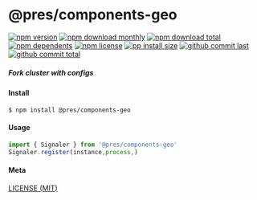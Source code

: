 # @pres/components-geo

[![npm version][badge-npm-version]][url-npm]
[![npm download monthly][badge-npm-download-monthly]][url-npm]
[![npm download total][badge-npm-download-total]][url-npm]
[![npm dependents][badge-npm-dependents]][url-github]
[![npm license][badge-npm-license]][url-npm]
[![pp install size][badge-pp-install-size]][url-pp]
[![github commit last][badge-github-last-commit]][url-github]
[![github commit total][badge-github-commit-count]][url-github]

[//]: <> (Shields)

[badge-npm-version]: https://flat.badgen.net/npm/v/@pres/components-geo

[badge-npm-download-monthly]: https://flat.badgen.net/npm/dm/@pres/components-geo

[badge-npm-download-total]:https://flat.badgen.net/npm/dt/@pres/components-geo

[badge-npm-dependents]: https://flat.badgen.net/npm/dependents/@pres/components-geo

[badge-npm-license]: https://flat.badgen.net/npm/license/@pres/components-geo

[badge-pp-install-size]: https://flat.badgen.net/packagephobia/install/@pres/components-geo

[badge-github-last-commit]: https://flat.badgen.net/github/last-commit/hoyeungw/pres

[badge-github-commit-count]: https://flat.badgen.net/github/commits/hoyeungw/pres

[//]: <> (Link)

[url-npm]: https://npmjs.org/package/@pres/components-geo

[url-pp]: https://packagephobia.now.sh/result?p=@pres/components-geo

[url-github]: https://github.com/hoyeungw/pres

##### Fork cluster with configs

#### Install

```console
$ npm install @pres/components-geo
```

#### Usage

```js
import { Signaler } from '@pres/components-geo'
Signaler.register(instance,process,)
```

#### Meta

[LICENSE (MIT)](LICENSE)
